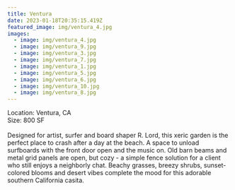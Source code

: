 ```yaml
---
title: Ventura
date: 2023-01-18T20:35:15.419Z
featured_image: img/ventura_4.jpg
images:
  - image: img/ventura_4.jpg
  - image: img/ventura_9.jpg
  - image: img/ventura_3.jpg
  - image: img/ventura_7.jpg
  - image: img/ventura_1.jpg
  - image: img/ventura_5.jpg
  - image: img/ventura_6.jpg
  - image: img/ventura_10.jpg
  - image: img/ventura_8.jpg
---
```

L﻿ocation: Ventura, CA\
S﻿ize: 800 SF\
\
Designed for artist, surfer and board shaper R. Lord, this xeric garden is the perfect place to crash after a day at the beach. A space to unload surfboards with the front door open and the music on. Old barn beams and metal grid panels are open, but cozy - a simple fence solution for a client who still enjoys a neighborly chat. Beachy grasses, breezy shrubs, sunset-colored blooms and desert vibes complete the mood for this adorable southern California casita.